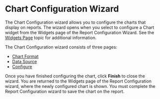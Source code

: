 # Chart Configuration Wizard

The Chart Configuration wizard allows you to configure the charts that display on reports. The
wizard opens when you select to configure a Chart widget from the Widgets page of the Report
Configuration Wizard. See the [Widgets Page](/docs/accessanalyzer/12.0/administration/reporting/wizard/widgets.md) topic for additional information.

The Chart Configuration wizard consists of three pages:

- [Chart Format](/docs/accessanalyzer/12.0/administration/reporting/chartwizard/chartformat.md)
- [Data Source](/docs/accessanalyzer/12.0/administration/reporting/chartwizard/datasource.md)
- [Configure](/docs/accessanalyzer/12.0/administration/reporting/chartwizard/configure.md)

Once you have finished configuring the chart, click **Finish** to close the wizard. You are returned
to the Widgets page of the Report Configuration wizard, where the newly configured chart is shown.
You must complete the Report Configuration wizard to save the chart on the report.
